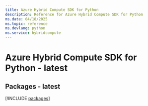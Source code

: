 ```yaml
---
title: Azure Hybrid Compute SDK for Python
description: Reference for Azure Hybrid Compute SDK for Python
ms.date: 04/18/2025
ms.topic: reference
ms.devlang: python
ms.service: hybridcompute
---
```

# Azure Hybrid Compute SDK for Python - latest
## Packages - latest
[!INCLUDE [packages](hybrid-compute-index.md)]